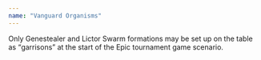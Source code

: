 ```yaml
---
name: "Vanguard Organisms"
---
```

Only Genestealer and Lictor Swarm formations may be set up on the table as <q>garrisons</q> at the start of the Epic tournament game scenario.